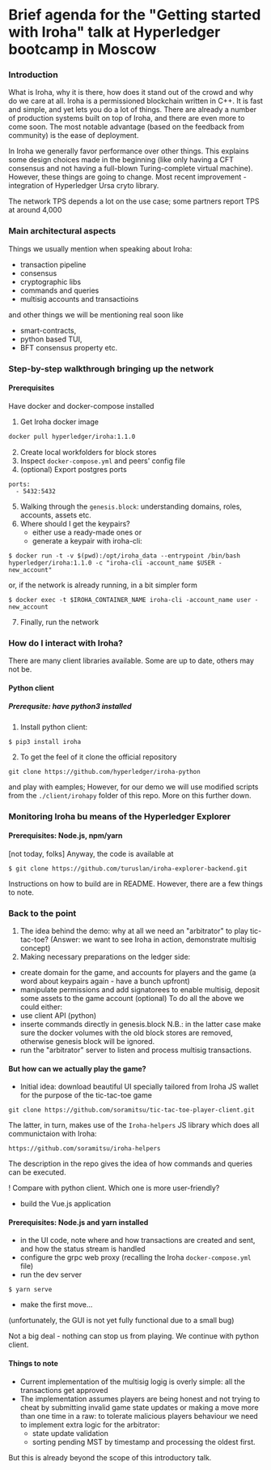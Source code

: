 # Brief agenda for the "Getting started with Iroha" talk at Hyperledger bootcamp in Moscow


### Introduction
What is Iroha, why it is there, how does it stand out of the crowd and why do we care at all.
Iroha is a permissioned blockchain written in C++. It is fast and simple, and yet lets you do a lot of things.
There are already a number of production systems built on top of Iroha, and there are even more to come soon.
The most notable advantage (based on the feedback from community) is the ease of deployment.

In Iroha we generally favor performance over other things. This explains some design choices made in the beginning (like only having a CFT consensus and not having a full-blown Turing-complete virtual machine). However, these things are going to change. Most recent improvement - integration of Hyperledger Ursa cryto library.

The network TPS depends a lot on the use case; some partners report TPS at around 4,000


### Main architectural aspects
Things we usually mention when speaking about Iroha:
- transaction pipeline
- consensus
- cryptographic libs
- commands and queries
- multisig accounts and transactioins

and other things we will be mentioning real soon like
- smart-contracts,
- python based TUI,
- BFT consensus property etc.


### Step-by-step walkthrough bringing up the network

#### Prerequisites
Have docker and docker-compose installed

1. Get Iroha docker image
```bash
docker pull hyperledger/iroha:1.1.0
```
2. Create local workfolders for block stores
3. Inspect ```docker-compose.yml``` and peers' config file
4. (optional) Export postgres ports 
```
ports:
  - 5432:5432
```
5. Walking through the ```genesis.block```: understanding domains, roles, accounts, assets etc.
6. Where should I get the keypairs?
	- either use a ready-made ones or 
	- generate a keypair with iroha-cli:
```
$ docker run -t -v $(pwd):/opt/iroha_data --entrypoint /bin/bash hyperledger/iroha:1.1.0 -c "iroha-cli -account_name $USER -new_account"
```
  or, if the network is already running, in a bit simpler form
```
$ docker exec -t $IROHA_CONTAINER_NAME iroha-cli -account_name user -new_account
```
7. Finally, run the network


### How do I interact with Iroha?
There are many client libraries available. Some are up to date, others may not be.
#### Python client 
##### Prerequsite: have python3 installed
1. Install python client:
```
$ pip3 install iroha
```
2. To get the feel of it clone the official repository
```
git clone https://github.com/hyperledger/iroha-python
```
  and play with eamples; 
  However, for our demo we will use modified scripts from the ```./client/irohapy``` folder of this repo. More on this further down.


### Monitoring Iroha bu means of the Hyperledger Explorer
#### Prerequisites: Node.js, npm/yarn
[not today, folks]
Anyway, the code is available at
```
$ git clone https://github.com/turuslan/iroha-explorer-backend.git
```
Instructions on how to build are in README. However, there are a few things to note.


### Back to the point
1. The idea behind the demo: why at all we need an "arbitrator" to play tic-tac-toe? (Answer: we want to see Iroha in action, demonstrate multisig concept)
2. Making necessary preparations on the ledger side:
- create domain for the game, and accounts for players and the game (a word about keypairs again - have a bunch upfront) 
- manipulate permissions and add signatorees to enable multisig, deposit some assets to the game account (optional)
To do all the above we could either:
- use client API (python)
- inserte commands directly in genesis.block
N.B.: in the latter case make sure the docker volumes with the old block stores are removed, otherwise genesis block will be ignored.
- run the "arbitrator" server to listen and process multisig transactions.

#### But how can we actually play the game?
- Initial idea: download beautiful UI specially tailored from Iroha JS wallet for the purpose of the tic-tac-toe game
```
git clone https://github.com/soramitsu/tic-tac-toe-player-client.git
```
The latter, in turn, makes use of the ```Iroha-helpers``` JS library which does all communictaion with Iroha:
```
https://github.com/soramitsu/iroha-helpers
```
The description in the repo gives the idea of how commands and queries can be executed.

! Compare with python client. Which one is more user-friendly?

- build the Vue.js application
#### Prerequisites: Node.js and yarn installed
- in the UI code, note where and how transactions are created and sent, and how the status stream is handled
- configure the grpc web proxy (recalling the Iroha ```docker-compose.yml``` file)
- run the dev server
```
$ yarn serve
```
- make the first move...

(unfortunately, the GUI is not yet fully functional due to a small bug)

Not a big deal - nothing can stop us from playing. We continue with python client.

#### Things to note
- Current implementation of the multisig logig is overly simple: all the transactions get approved
- The implementation assumes players are being honest and not trying to cheat by submitting invalid game state updates or making a move more than one time in a raw: to tolerate malicious players behaviour we need to implement extra logic for the arbitrator:
  - state update validation
  - sorting pending MST by timestamp and processing the oldest first.
 
But this is already beyond the scope of this introductory talk.
